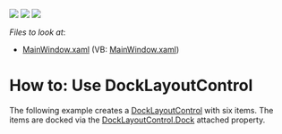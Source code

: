 <!-- default badges list -->
![](https://img.shields.io/endpoint?url=https://codecentral.devexpress.com/api/v1/VersionRange/128654392/21.1.5%2B)
[![](https://img.shields.io/badge/Open_in_DevExpress_Support_Center-FF7200?style=flat-square&logo=DevExpress&logoColor=white)](https://supportcenter.devexpress.com/ticket/details/E2261)
[![](https://img.shields.io/badge/📖_How_to_use_DevExpress_Examples-e9f6fc?style=flat-square)](https://docs.devexpress.com/GeneralInformation/403183)
<!-- default badges end -->
<!-- default file list -->
*Files to look at*:

* [MainWindow.xaml](./CS/DockLayoutControl_Ex/MainWindow.xaml) (VB: [MainWindow.xaml](./VB/DockLayoutControl_Ex/MainWindow.xaml))
<!-- default file list end -->
# How to: Use DockLayoutControl 


<p>The following example creates a <a href="https://documentation.devexpress.com/#WPF/CustomDocument8149">DockLayoutControl</a> with six items. The items are docked via the <a href="https://documentation.devexpress.com/#WPF/DevExpressXpfLayoutControlDockLayoutControl_Docktopic">DockLayoutControl.Dock</a> attached property.</p>

<br/>


